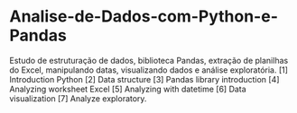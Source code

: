 # Analise-de-Dados-com-Python-e-Pandas
Estudo de estruturação de dados, biblioteca Pandas, extração de planilhas do Excel, manipulando datas, visualizando dados e análise exploratória.
[1] Introduction Python
[2] Data structure
[3] Pandas library introduction
[4] Analyzing worksheet Excel
[5] Analyzing with datetime
[6] Data visualization
[7] Analyze exploratory.
